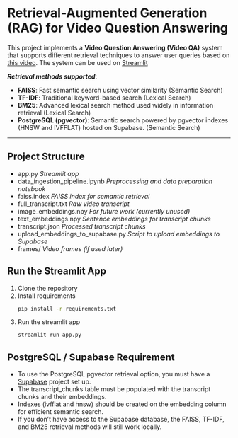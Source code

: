 # Retrieval-Augmented Generation (RAG) for Video Question Answering

This project implements a **Video Question Answering (Video QA)** system that supports different retrieval techniques to answer user queries based on [this video](https://www.youtube.com/watch?v=dARr3lGKwk8). The system can be used on [Streamlit]([url](https://5psv8svkhkwcn99b8zkguh.streamlit.app/))

***Retrieval methods supported***:
- **FAISS**: Fast semantic search using vector similarity (Semantic Search)
- **TF-IDF**: Traditional keyword-based search (Lexical Search)
- **BM25**: Advanced lexical search method used widely in information retrieval (Lexical Search)
- **PostgreSQL (pgvector)**: Semantic search powered by pgvector indexes (HNSW and IVFFLAT) hosted on Supabase. (Semantic Search)

---

## Project Structure
- app.py *Streamlit app*
- data_ingestion_pipeline.ipynb *Preprocessing and data preparation notebook*
- faiss.index *FAISS index for semantic retrieval*
- full_transcript.txt *Raw video transcript*
- image_embeddings.npy *For future work (currently unused)*
- text_embeddings.npy *Sentence embeddings for transcript chunks*
- transcript.json *Processed transcript chunks*
- upload_embeddings_to_supabase.py *Script to upload embeddings to Supabase*
- frames/ *Video frames (if used later)*

## Run the Streamlit App
1. Clone the repository
2. Install requirements
   ```bash
   pip install -r requirements.txt
4. Run the streamlit app
   ```bash
   streamlit run app.py

## PostgreSQL / Supabase Requirement
- To use the PostgreSQL pgvector retrieval option, you must have a [Supabase]([url](https://supabase.com/)) project set up.
- The transcript_chunks table must be populated with the transcript chunks and their embeddings.
- Indexes (ivfflat and hnsw) should be created on the embedding column for efficient semantic search.
- If you don’t have access to the Supabase database, the FAISS, TF-IDF, and BM25 retrieval methods will still work locally.


